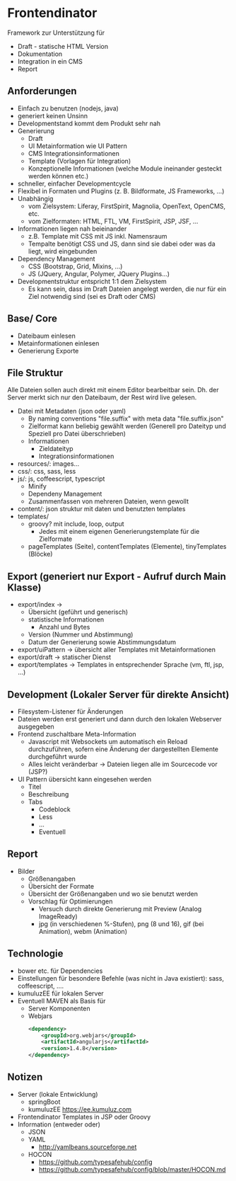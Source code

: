 # Frontendinator

Framework zur Unterstützung für 
* Draft - statische HTML Version
* Dokumentation
* Integration in ein CMS
* Report

## Anforderungen

* Einfach zu benutzen (nodejs, java)
* generiert keinen Unsinn 
* Developmentstand kommt dem Produkt sehr nah
* Generierung 
    * Draft
    * UI Metainformation wie UI Pattern 
    * CMS Integrationsinformationen
    * Template (Vorlagen für Integration)
    * Konzeptionelle Informationen (welche Module ineinander gesteckt werden können etc.)
* schneller, einfacher Developmentcycle
* Flexibel in Formaten und Plugins (z. B. Bildformate, JS Frameworks, ...)
* Unabhängig 
    * vom Zielsystem: Liferay, FirstSpirit, Magnolia, OpenText, OpenCMS, etc.
    * vom Zielformaten: HTML, FTL, VM, FirstSpirit, JSP, JSF, ...
* Informationen liegen nah beieinander
    * z.B. Template mit CSS mit JS inkl. Namensraum
    * Tempalte benötigt CSS und JS, dann sind sie dabei oder was da liegt, wird eingebunden
* Dependency Management 
    * CSS (Bootstrap, Grid, Mixins, ...)
    * JS (JQuery, Angular, Polymer, JQuery Plugins...)
* Developmentstruktur entspricht 1:1 dem Zielsystem
    * Es kann sein, dass im Draft Dateien angelegt werden, die nur für ein Ziel notwendig sind (sei es Draft oder CMS)

## Base/ Core
* Dateibaum einlesen
* Metainformationen einlesen
* Generierung Exporte

## File Struktur

Alle Dateien sollen auch direkt mit einem Editor bearbeitbar sein. Dh. der Server merkt sich nur den 
Dateibaum, der Rest wird live gelesen.

* Datei mit Metadaten (json oder yaml)
    * By naming conventions "file.suffix" with meta data "file.suffix.json"
    * Zielformat kann beliebig gewählt werden (Generell pro Dateityp und Speziell pro Datei überschrieben)
    * Informationen
        * Zieldateityp
        * Integrationsinformationen 
* resources/: images...
* css/: css, sass, less
* js/: js, coffeescript, typescript
    * Minify
    * Dependeny Management
    * Zusammenfassen von mehreren Dateien, wenn gewollt
* content/: json struktur mit daten und benutzten templates
* templates/
    * groovy? mit include, loop, output
        * Jedes mit einem eigenen Generierungstemplate für die Zielformate
    * pageTemplates (Seite), contentTemplates (Elemente), tinyTemplates (Blöcke)


## Export (generiert nur Export - Aufruf durch Main Klasse)
* export/index -> 
    * Übersicht (geführt und generisch)  
    * statistische Informationen
        * Anzahl und Bytes
    * Version (Nummer und Abstimmung) 
    * Datum der Generierung sowie Abstimmungsdatum
* export/uiPattern -> übersicht aller Templates mit Metainformationen
* export/draft -> statischer Dienst
* export/templates -> Templates in entsprechender Sprache (vm, ftl, jsp, ...)

## Development (Lokaler Server für direkte Ansicht)
* Filesystem-Listener für Änderungen
* Dateien werden erst generiert und dann durch den lokalen Webserver ausgegeben
* Frontend zuschaltbare Meta-Information
    * Javascript mit Websockets um automatisch ein Reload durchzuführen, sofern eine Änderung der dargestellten Elemente durchgeführt wurde
    * Alles leicht veränderbar -> Dateien liegen alle im Sourcecode vor (JSP?)
* UI Pattern übersicht kann eingesehen werden
    * Titel
    * Beschreibung
    * Tabs
        * Codeblock
        * Less
        * ...
        * Eventuell

## Report
* Bilder
    * Größenangaben
    * Übersicht der Formate 
    * Übersicht der Größenangaben und wo sie benutzt werden
    * Vorschlag für Optimierungen
        * Versuch durch direkte Generierung mit Preview (Analog ImageReady)
        * jpg (in verschiedenen %-Stufen), png (8 und 16), gif (bei Animation), webm (Animation)

## Technologie
* bower etc. für Dependencies
* Einstellungen für besondere Befehle (was nicht in Java existiert): sass, coffeescript, ....
* kumuluzEE für lokalen Server
* Eventuell MAVEN als Basis für
    * Server Komponenten
    * Webjars 
        ```XML
        <dependency>
            <groupId>org.webjars</groupId>
            <artifactId>angularjs</artifactId>
            <version>1.4.8</version>
        </dependency>
        ```

## Notizen
* Server (lokale Entwicklung)
    * springBoot
    * kumuluzEE https://ee.kumuluz.com
* Frontendinator Templates in JSP oder Groovy
* Information (entweder oder)
    * JSON
    * YAML
        * http://yamlbeans.sourceforge.net
    * HOCON
        * https://github.com/typesafehub/config
        * https://github.com/typesafehub/config/blob/master/HOCON.md
 